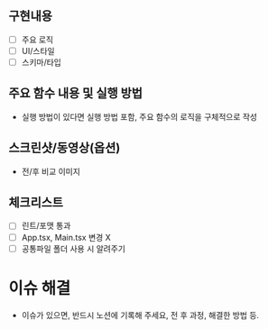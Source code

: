 ## 구현내용

- [ ] 주요 로직
- [ ] UI/스타일
- [ ] 스키마/타입

## 주요 함수 내용 및 실행 방법

- 실행 방법이 있다면 실행 방법 포함, 주요 함수의 로직을 구체적으로 작성

## 스크린샷/동영상(옵션)

- 전/후 비교 이미지

## 체크리스트

- [ ] 린트/포맷 통과
- [ ] App.tsx, Main.tsx 변경 X
- [ ] 공통파일 폴더 사용 시 알려주기

# 이슈 해결

- 이슈가 있으면, 반드시 노션에 기록해 주세요, 전 후 과정, 해결한 방법 등.
